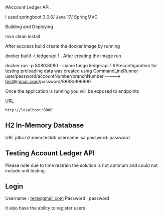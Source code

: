 #Account Ledger API.

I used springboot 3.0.6/ Java 17/ SpringMVC

Building and Deploying

mvn clean install

After success build create the docker image by running

docker build -t ledgerapi:1 .
After creating the image run

docker run -p 8080:8080 --name tango ledgerapi:1
#Preconfiguration for testing preloading data was created using CommandLineRunner
user/password/accountNumber/branchNumber -----> test@gmail.com/password/8888/999999

Once the application is running you will be exposed to endpoints

URL

```
http://localhost:8080

```

## H2 In-Memory Database

URL jdbc:h2:mem:testdb
username: sa
password: password


## Testing Account Ledger API
Please note due to time restrain the solution is not optimum and could not include unit testing.

## Login
Username : test@gmail.com
Password : password

It also have the ability to register users